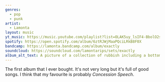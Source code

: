 ```yaml
---
genres:
  - pop
  - punk
artist:
  - Lamonta
layout: music
yt_music: https://music.youtube.com/playlist?list=OLAK5uy_lsIF4-BbolO2stT7zsH4P9YjEdvXES5xQ
spotify: https://open.spotify.com/album/6ztRJWjMaaPQciLRkB8F0X
bandcamp: https://lamonta.bandcamp.com/album/exactly
soundcloud: https://soundcloud.com/lamontarips/sets/exactly
album_alt_text: A picture of a collection of rubbish including a bottom half of a mannequin, and a cymbal. It is in a frame and has the band and album names over it.
---
```

The first album that I ever bought. It's not very long but it's full of good songs. I think that my favourite is probably <i>Concession Speech</i>.